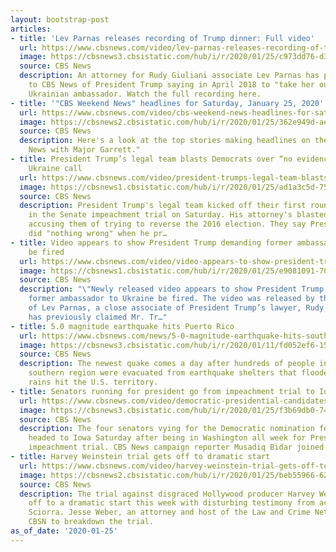 ```yaml
---
layout: bootstrap-post
articles:
- title: 'Lev Parnas releases recording of Trump dinner: Full video'
  url: https://www.cbsnews.com/video/lev-parnas-releases-recording-of-trump-dinner-full-video/
  image: https://cbsnews3.cbsistatic.com/hub/i/r/2020/01/25/c973dd76-d365-4960-b3a4-4476488c5af7/thumbnail/1200x630/7e232c36d3b5e26d4a5d25e68515fc34/0125-cbsn-bondivid-trumpdinner-2014796-640x360.jpg
  source: CBS News
  description: An attorney for Rudy Giuliani associate Lev Parnas has provided a recording
    to CBS News of President Trump saying in April 2018 to "take her out" about the
    Ukrainian ambassador. Watch the full recording here.
- title: '"CBS Weekend News" headlines for Saturday, January 25, 2020'
  url: https://www.cbsnews.com/video/cbs-weekend-news-headlines-for-saturday-january-25-2020/
  image: https://cbsnews2.cbsistatic.com/hub/i/r/2020/01/25/362e949d-ae9e-4c21-be07-f463f3f568c7/thumbnail/1200x630/9cc992382ae81aa9ffe91365e2f4ef4a/0125-en-headlines-2014811-640x360.jpg
  source: CBS News
  description: Here's a look at the top stories making headlines on the "CBS Weekend
    News with Major Garrett."
- title: President Trump’s legal team blasts Democrats over “no evidence,” defends
    Ukraine call
  url: https://www.cbsnews.com/video/president-trumps-legal-team-blasts-democrats-over-no-evidence-defends-ukraine-call/
  image: https://cbsnews1.cbsistatic.com/hub/i/r/2020/01/25/ad1a3c5d-7565-4f14-830d-6e085a08750b/thumbnail/1200x630/cbf10f797f5dbd860e70dbf38cc28d01/0125-en-impeachmentdefnese-cordes-2014831-640x360.jpg
  source: CBS News
  description: President Trump's legal team kicked off their first round of arguments
    in the Senate impeachment trial on Saturday. His attorney's blasted Democrats,
    accusing them of trying to reverse the 2016 election. They say President Trump
    did "nothing wrong" when he pr…
- title: Video appears to show President Trump demanding former ambassador to Ukraine
    be fired
  url: https://www.cbsnews.com/video/video-appears-to-show-president-trump-demanding-former-ambassador-to-ukraine-be-fired/
  image: https://cbsnews1.cbsistatic.com/hub/i/r/2020/01/25/e9081091-701f-4533-a649-a7993f088aab/thumbnail/1200x630/aa9e71db89f6070b4b06027331974751/0125-en-trumpwh-jiang-2014819-640x360.jpg
  source: CBS News
  description: "\"Newly released video appears to show President Trump demanding the
    former ambassador to Ukraine be fired. The video was released by the attorney
    of Lev Parnas, a close associate of President Trump’s lawyer, Rudy Giuliani. Parnas
    has previously claimed Mr. Tr…"
- title: 5.0 magnitude earthquake hits Puerto Rico
  url: https://www.cbsnews.com/news/5-0-magnitude-earthquake-hits-southern-puerto-rico-amid-ongoing-tremors-2020-01-25/
  image: https://cbsnews3.cbsistatic.com/hub/i/r/2020/01/11/fd052ef6-15c5-4693-85ba-68c6f5305d33/thumbnail/1200x630/1d4ccef509ff156ad0fc1bc318cb899f/gettyimages-1192561276.jpg
  source: CBS News
  description: The newest quake comes a day after hundreds of people in the island's
    southern region were evacuated from earthquake shelters that flooded after heavy
    rains hit the U.S. territory.
- title: Senators running for president go from impeachment trial to Iowa
  url: https://www.cbsnews.com/video/democratic-presidential-candidates-go-from-impeachment-trial-to-iowa/
  image: https://cbsnews3.cbsistatic.com/hub/i/r/2020/01/25/f3b69db0-74ce-46a8-b92a-d1425155a634/thumbnail/1200x630/6e37387fb2fe093749293e44d171dca6/cbsn-fusion-democratic-presidential-candidates-go-from-impeachment-trial-to-iowa-thumbnail-439206-640x360.jpg
  source: CBS News
  description: The four senators vying for the Democratic nomination for president
    headed to Iowa Saturday after being in Washington all week for President Trump's
    impeachment trial. CBS News campaign reporter Musadiq Bidar joined CBSN from Iowa.
- title: Harvey Weinstein trial gets off to dramatic start
  url: https://www.cbsnews.com/video/harvey-weinstein-trial-gets-off-to-dramatic-start/
  image: https://cbsnews2.cbsistatic.com/hub/i/r/2020/01/25/beb55966-62e7-4fc2-b4de-a9b196887b62/thumbnail/1200x630/ef4974143d80785a0d2228be735c2f51/cbsn-fusion-harvey-weinstein-trial-gets-off-to-dramatic-start-thumbnail-439203-640x360.jpg
  source: CBS News
  description: The trial against disgraced Hollywood producer Harvey Weinstein got
    off to a dramatic start this week with disturbing testimony from actress Annabella
    Sciorra. Jesse Weber, an attorney and host of the Law and Crime Network, joined
    CBSN to breakdown the trial.
as_of_date: '2020-01-25'
---
```


